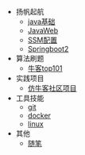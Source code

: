 <!-- docs/_sidebar.md -->
- 扬帆起航
    - [java基础](javase.md "Java基础")
    - [JavaWeb](JavaWeb.md "JavaWeb")
    - [SSM配置](SSM配置.md "SSM配置")
    - [Springboot2](springboot2.md "springboot笔记")
- 算法刷题
    - [牛客top101](牛客算法top101.md "牛客top101")
- 实践项目
    * [仿牛客社区项目](仿牛客社区.md "仿牛客社区项目")
- 工具技能
    - [git](git.md "Git")
    - [docker](docker.md "docker")
    - [linux](linux.md "linux")
- 其他
    - [随笔](随笔.md "随笔") 